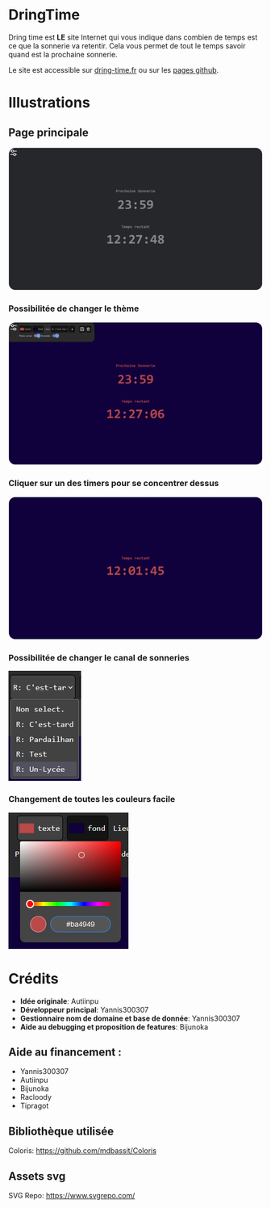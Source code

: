 # **DringTime**

Dring time est **LE** site Internet qui vous indique dans combien de temps est ce que la sonnerie va retentir. Cela vous permet de tout le temps savoir quand est la prochaine sonnerie.

Le site est accessible sur [dring-time.fr](https://dring-time.fr) ou sur les [pages github](https://pardasuperdev.github.io/DringTime/).

# Illustrations

## Page principale

![main-screenshot](https://github.com/PardaSuperDev/DringTime/blob/main/.github/repo_assets/dring-time-screenshot-1.png?raw=true)

### Possibilitée de changer le thème

![other-color-screenshot](https://github.com/PardaSuperDev/DringTime/blob/main/.github/repo_assets/dring-time-screenshot-2.png?raw=true)

### Cliquer sur un des timers pour se concentrer dessus

![timer-focus-screenshot](https://github.com/PardaSuperDev/DringTime/blob/main/.github/repo_assets/dring-time-screenshot-3.png?raw=true)

### Possibilitée de changer le canal de sonneries

![provider-select-screenshot](https://github.com/PardaSuperDev/DringTime/blob/main/.github/repo_assets/dring-time-provider-selection-screenshot.png?raw=true)

### Changement de toutes les couleurs facile

![other-color-screenshot](https://github.com/PardaSuperDev/DringTime/blob/main/.github/repo_assets/dring-time-color-selection-screenshot.png?raw=true)

# Crédits

- **Idée originale**: Autiinpu
- **Développeur principal**: Yannis300307
- **Gestionnaire nom de domaine et base de donnée**: Yannis300307
- **Aide au debugging et proposition de features**: Bijunoka

## Aide au financement :
- Yannis300307
- Autiinpu
- Bijunoka
- Racloody
- Tipragot

<!-- Ajouter lien vers page des crédits -->

## Bibliothèque utilisée

Coloris: https://github.com/mdbassit/Coloris

## Assets svg

SVG Repo: https://www.svgrepo.com/
